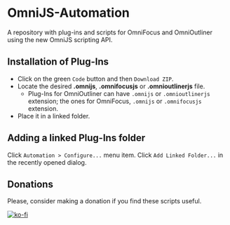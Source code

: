 # OmniJS-Automation
A repository with plug-ins and scripts for OmniFocus and OmniOutliner using the new OmniJS scripting API.

## Installation of Plug-Ins

- Click on the green `Code` button and then `Download ZIP`.
- Locate the desired **.omnijs**, **.omnifocusjs** or **.omnioutlinerjs** file.
  - Plug-Ins for OmniOutliner can have `.omnijs` or `.omnioutlinerjs` extension; the ones for OmniFocus, `.omnijs` or `.omnifocusjs` extension.
- Place it in a linked folder.

## Adding a linked Plug-Ins folder

Click `Automation > Configure...` menu item.
Click `Add Linked Folder...` in the recently opened dialog.

## Donations

Please, consider making a donation if you find these scripts useful.

[![ko-fi](https://ko-fi.com/img/githubbutton_sm.svg)](https://ko-fi.com/U7U74O49E)


  
